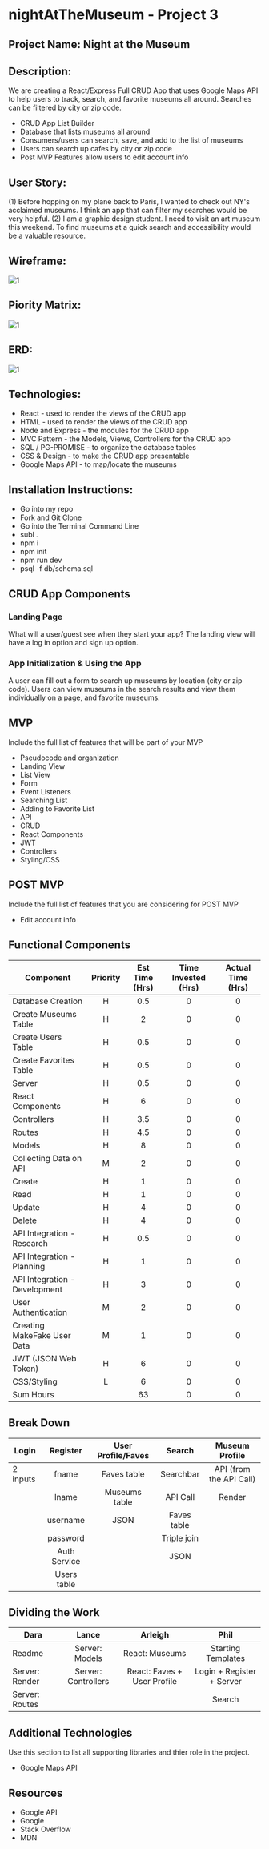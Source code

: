 # nightAtTheMuseum - Project 3 


## Project Name: Night at the Museum

## Description: 

We are creating a React/Express Full CRUD App that uses Google Maps API to help users to track, search, and favorite museums all around. Searches can be filtered by city or zip code.

- CRUD App List Builder
- Database that lists museums all around 
- Consumers/users can search, save, and add to the list of museums 
- Users can search up cafes by city or zip code 
- Post MVP Features allow users to edit account info 

## User Story: 
(1) Before hopping on my plane back to Paris, I wanted to check out NY's acclaimed museums. I think an app that can filter my searches would be very helpful. 
(2) I am a graphic design student. I need to visit an  art museum this weekend. To find museums at a quick search and accessibility would be a valuable resource. 

## Wireframe:

![1](https://git.generalassemb.ly/DAP/project-3/blob/master/IMG_0037.jpg)


## Piority Matrix:

![1](https://git.generalassemb.ly/DAP/project-3/blob/master/IMG_0038.jpg)

## ERD:

![1](https://git.generalassemb.ly/DAP/project-3/blob/master/IMG_0039.jpg)


## Technologies: 
- React - used to render the views of the CRUD app
- HTML - used to render the views of the CRUD app
- Node and Express - the modules for the CRUD app 
- MVC Pattern - the Models, Views, Controllers for the CRUD app 
- SQL / PG-PROMISE - to organize the database tables 
- CSS & Design - to make the CRUD app presentable 
- Google Maps API - to map/locate the museums

## Installation Instructions: 
- Go into my repo
- Fork and Git Clone
- Go into the Terminal Command Line
- subl . 
- npm i 
- npm init 
- npm run dev
- psql -f db/schema.sql



## CRUD App Components

### Landing Page
What will a user/guest see when they start your app?
The landing view will have a log in option and sign up option. 

###  App Initialization & Using the App
A user can fill out a form to search up museums by location (city or zip code). Users can view museums in the search results and view them individually on a page, and favorite museums. 


## MVP 

Include the full list of features that will be part of your MVP 
- Pseudocode and organization
- Landing View
- List View
- Form 
- Event Listeners
- Searching List
- Adding to Favorite List
- API
- CRUD 
- React Components 
- JWT
- Controllers
- Styling/CSS



## POST MVP

Include the full list of features that you are considering for POST MVP
- Edit account info 


## Functional Components
|   Component   |   Priority    |   Est Time (Hrs)  |   Time Invested (Hrs) |   Actual Time (Hrs)   |
|   --- |   :---:   |   :---:   |   :---:   |   :---:   |
|   Database Creation   |   H   |   0.5   |   0   |   0 |
|   Create Museums Table   |   H   |   2 |   0 |   0 |
|   Create Users Table   |   H   |   0.5 |   0 |   0 |
|   Create Favorites Table   |   H   |   0.5 |   0 |   0 |
|   Server   |   H   |   0.5   |   0   |   0 |
|   React Components   |   H   |   6   |   0   |   0 |
|   Controllers   |   H   |   3.5   |   0   |   0 |
|   Routes   |   H   |   4.5   |   0   |   0 |
|   Models   |   H   |   8   |   0   |   0 |
|   Collecting Data on API   |   M   |   2   |   0    |   0    |
|   Create   |   H   |   1 |   0 |   0 |
|   Read   |   H   |   1   |   0    |    0   |
|   Update  |   H   |   4   |   0    |   0    |
|   Delete    |   H   |   4   |   0    |   0   |
|   API Integration - Research    |   H   |   0.5   |   0    |   0    |
|   API Integration - Planning    |   H   |   1 |   0    |   0    |
|   API Integration - Development |   H  |   3 |   0    |   0    |
|   User Authentication    |   M   |   2   |   0    |   0    |
|   Creating MakeFake User Data    |   M   |   1   |   0    |   0    |
|   JWT (JSON Web Token)   |   H   |   6   |   0   |   0 |
|   CSS/Styling   |   L   |   6   |   0   |   0 |
|   Sum Hours   |       |   63    |   0   |   0 |





## Break Down
|   Login   |   Register    |   User Profile/Faves  |   Search |   Museum Profile   |
|   --- |   :---:   |   :---:   |   :---:   |   :---:   |
|   2 inputs   |   fname   |   Faves table   |   Searchbar   |   API (from the API Call)  |
|       |   lname   |   Museums table |   API Call |   Render  |
|       |   username   |   JSON |   Faves table |     |
|       |   password   |    |   Triple join |     |
|       |   Auth Service   |       |   JSON   |     |
|       |   Users table   |      |       |     |



## Dividing the Work
|   Dara   |   Lance    |   Arleigh  |  Phil  |
|   --- |   :---:   |   :---:   |   :---:   | 
|   Readme   |   Server: Models   |   React: Museums   |   Starting Templates   |
|   Server: Render    |   Server: Controllers   |   React: Faves + User Profile |   Login + Register + Server |
|   Server: Routes    |         |      |  Search  | 









## Additional Technologies
 Use this section to list all supporting libraries and thier role in the project. 
 - Google Maps API

## Resources

- Google API
- Google
- Stack Overflow 
- MDN 


